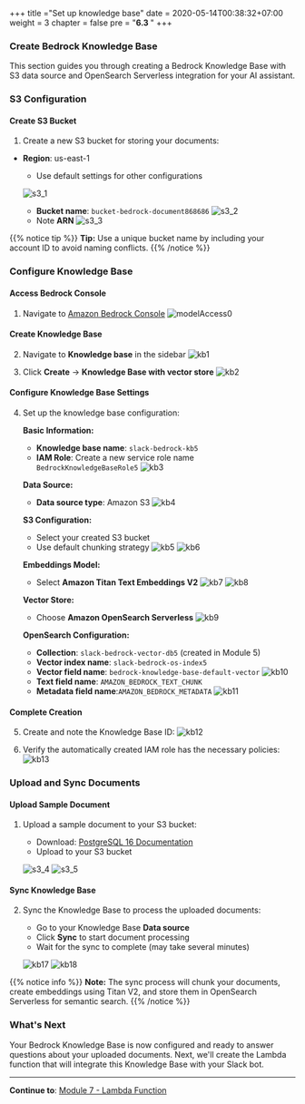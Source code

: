 +++
title ="Set up knowledge base"
date = 2020-05-14T00:38:32+07:00
weight = 3
chapter = false
pre = "<b>6.3 </b>"
+++

### Create Bedrock Knowledge Base

This section guides you through creating a Bedrock Knowledge Base with S3 data source and OpenSearch Serverless integration for your AI assistant.

### S3 Configuration

#### Create S3 Bucket

1. Create a new S3 bucket for storing your documents:

- **Region**: us-east-1
   - Use default settings for other configurations

   ![s3_1](/images/6/s3_1.png?width=90pc)
   - **Bucket name**: `bucket-bedrock-document868686`
   ![s3_2](/images/6/s3_2.png?width=90pc)
   - Note **ARN**
   ![s3_3](/images/6/s3-3.png?width=90pc)

{{% notice tip %}}
**Tip:** Use a unique bucket name by including your account ID to avoid naming conflicts.
{{% /notice %}}

### Configure Knowledge Base

#### Access Bedrock Console

1. Navigate to [Amazon Bedrock Console](https://us-east-1.console.aws.amazon.com/bedrock/home?region=us-east-1#/overview)
   ![modelAccess0](/images/6/modelAccess0.png?width=90pc)

#### Create Knowledge Base

2. Navigate to **Knowledge base** in the sidebar
   ![kb1](/images/6/kb1.png?width=91pc)

3. Click **Create** → **Knowledge Base with vector store**
   ![kb2](/images/6/kb2.png?width=91pc)

#### Configure Knowledge Base Settings

4. Set up the knowledge base configuration:

   **Basic Information:**

   - **Knowledge base name**: `slack-bedrock-kb5`
   - **IAM Role**: Create a new service role name `BedrockKnowledgeBaseRole5`
     ![kb3](/images/6/kb3.png?width=90pc)

   **Data Source:**

   - **Data source type**: Amazon S3
     ![kb4](/images/6/kb4.png?width=91pc)

   **S3 Configuration:**

   - Select your created S3 bucket
   - Use default chunking strategy
     ![kb5](/images/6/kb5.png?width=90pc)
     ![kb6](/images/6/kb6.png?width=91pc)

   **Embeddings Model:**

   - Select **Amazon Titan Text Embeddings V2**
     ![kb7](/images/6/kb7.png?width=90pc)
     ![kb8](/images/6/kb8.png?width=90pc)

   **Vector Store:**

   - Choose **Amazon OpenSearch Serverless**
     ![kb9](/images/6/kb9.png?width=90pc)

   **OpenSearch Configuration:**

   - **Collection**: `slack-bedrock-vector-db5` (created in Module 5)
   - **Vector index name**: `slack-bedrock-os-index5`
   - **Vector field name**: `bedrock-knowledge-base-default-vector`
     ![kb10](/images/6/kb10.png?width=90pc)
   - **Text field name**: `AMAZON_BEDROCK_TEXT_CHUNK`
   - **Metadata field name**:`AMAZON_BEDROCK_METADATA`
     ![kb11](/images/6/kb11.png?width=91pc)

#### Complete Creation

5. Create and note the Knowledge Base ID:
   ![kb12](/images/6/kb12.png?width=90pc)

6. Verify the automatically created IAM role has the necessary policies:
   ![kb13](/images/6/kb13.png?width=90pc)

### Upload and Sync Documents

#### Upload Sample Document

1. Upload a sample document to your S3 bucket:

   - Download: [PostgreSQL 16 Documentation](https://www.postgresql.org/files/documentation/pdf/16/postgresql-16-US.pdf)
   - Upload to your S3 bucket

   ![s3_4](/images/6/s3-1.png?width=90pc)
   ![s3_5](/images/6/s3-2.png?width=90pc)

#### Sync Knowledge Base

2. Sync the Knowledge Base to process the uploaded documents:

   - Go to your Knowledge Base **Data source**
   - Click **Sync** to start document processing
   - Wait for the sync to complete (may take several minutes)

   ![kb17](/images/6/kb17.png?width=90pc)
   ![kb18](/images/6/kb18.png?width=90pc)

{{% notice info %}}
**Note:** The sync process will chunk your documents, create embeddings using Titan V2, and store them in OpenSearch Serverless for semantic search.
{{% /notice %}}

### What's Next

Your Bedrock Knowledge Base is now configured and ready to answer questions about your uploaded documents. Next, we'll create the Lambda function that will integrate this Knowledge Base with your Slack bot.

---

**Continue to**: [Module 7 - Lambda Function](../../7-lambda-function/)
